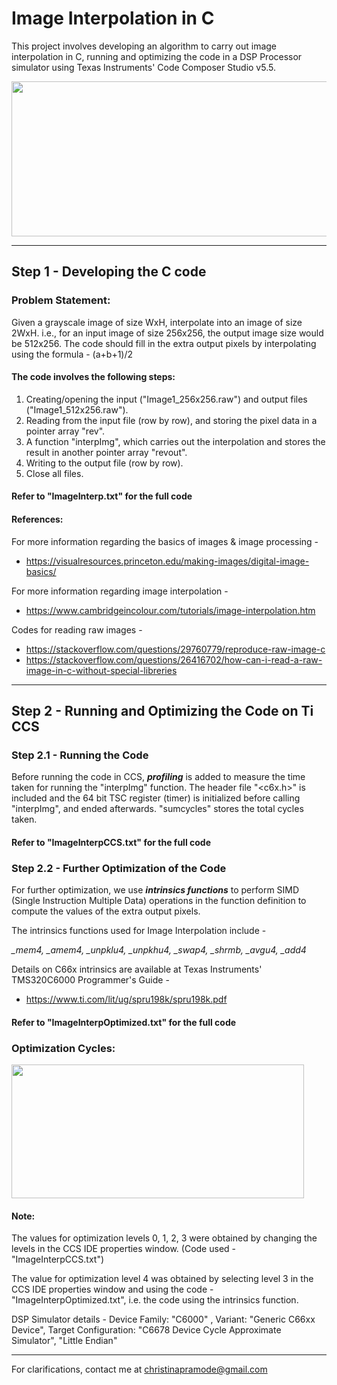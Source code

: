 # Image Interpolation in C

This project involves developing an algorithm to carry out image interpolation in C, running and optimizing the code in a DSP Processor simulator using Texas Instruments' Code Composer Studio v5.5.

<img src="https://user-images.githubusercontent.com/59883696/124708529-06ba1680-df18-11eb-8919-465f4121bf26.png" width="703" height="248">

***

## Step 1 - Developing the C code

### Problem Statement:

Given a grayscale image of size WxH, interpolate into an image of size 2WxH. i.e., for an input image of size 256x256, the output image size would be 512x256. 
The code should fill in the extra output pixels by interpolating using the formula - (a+b+1)/2

#### The code involves the following steps: 
1. Creating/opening the input ("Image1_256x256.raw") and output files ("Image1_512x256.raw").
2. Reading from the input file (row by row), and storing the pixel data in a pointer array "rev".
3. A function "interpImg", which carries out the interpolation and stores the result in another pointer array "revout".
4. Writing to the output file (row by row).
5. Close all files.

#### Refer to "ImageInterp.txt" for the full code

#### References:

For more information regarding the basics of images & image processing - 
- https://visualresources.princeton.edu/making-images/digital-image-basics/ 
  
For more information regarding image interpolation - 
- https://www.cambridgeincolour.com/tutorials/image-interpolation.htm

Codes for reading raw images -
- https://stackoverflow.com/questions/29760779/reproduce-raw-image-c 
- https://stackoverflow.com/questions/26416702/how-can-i-read-a-raw-image-in-c-without-special-libreries

***

## Step 2 - Running and Optimizing the Code on Ti CCS

### Step 2.1 - Running the Code

Before running the code in CCS, ***profiling*** is added to measure the time taken for running the "interpImg" function. 
The header file "<c6x.h>" is included and the 64 bit TSC register (timer) is initialized before calling "interpImg", and ended afterwards. "sumcycles" stores the total cycles taken. 

#### Refer to "ImageInterpCCS.txt" for the full code

### Step 2.2 - Further Optimization of the Code

For further optimization, we use ***intrinsics functions*** to perform SIMD (Single Instruction Multiple Data) operations in the function definition to compute the values of the extra output pixels.

The intrinsics functions used for Image Interpolation include - 

*\_mem4, \_amem4, \_unpklu4, \_unpkhu4, \_swap4, \_shrmb, \_avgu4, \_add4*

Details on C66x intrinsics are available at Texas Instruments' TMS320C6000 Programmer's Guide - 
- https://www.ti.com/lit/ug/spru198k/spru198k.pdf

#### Refer to "ImageInterpOptimized.txt" for the full code

### Optimization Cycles:

<img src="https://user-images.githubusercontent.com/59883696/124746472-865adc00-df3e-11eb-9250-7f4a2ae95fc3.png" width="468" height="214">

#### Note: 
The values for optimization levels 0, 1, 2, 3 were obtained by changing the levels in the CCS IDE properties window. (Code used - "ImageInterpCCS.txt")

The value for optimization level 4 was obtained by selecting level 3 in the CCS IDE properties window and using the code - "ImageInterpOptimized.txt", i.e. the code using the intrinsics function.

DSP Simulator details - Device Family: "C6000" , Variant: "Generic C66xx Device", Target Configuration: "C6678 Device Cycle Approximate Simulator", "Little Endian"

***

For clarifications, contact me at <christinapramode@gmail.com>
